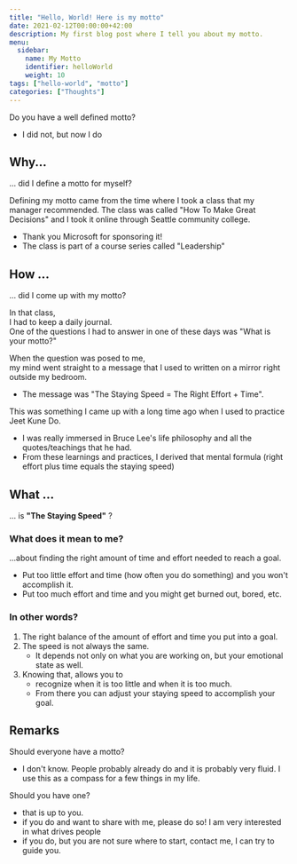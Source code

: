 ```yaml
---
title: "Hello, World! Here is my motto"
date: 2021-02-12T00:00:00+42:00
description: My first blog post where I tell you about my motto.
menu:
  sidebar:
    name: My Motto
    identifier: helloWorld
    weight: 10
tags: ["hello-world", "motto"]
categories: ["Thoughts"]
---
```


Do you have a well defined motto?
- I did not, but now I do

## Why...
... did I define a motto for myself?
   
Defining my motto came from the time where I took a class that my manager recommended. 
The class was called "How To Make Great Decisions" and I took it online through Seattle community college.
- Thank you Microsoft for sponsoring it!
- The class is part of a course series called "Leadership"

## How ...
... did I come up with my motto?
  
In that class,  
I had to keep a daily journal.  
One of the questions I had to answer in one of these days was "What is your motto?"

When the question was posed to me,  
my mind went straight to a message that I used to written on a mirror right outside my bedroom.  
- The message was "The Staying Speed = The Right Effort + Time".  

This was something I came up with a long time ago when I used to practice Jeet Kune Do.  
- I was really immersed in Bruce Lee's life philosophy and all the quotes/teachings that he had.
- From these learnings and practices, I derived that mental formula (right effort plus time equals the staying speed) 

## What ...
... is **"The Staying Speed"** ? 

### What does it mean to me?
...about finding the right amount of time and effort needed to reach a goal.  
- Put too little effort and time (how often you do something) and you won't accomplish it.  
- Put too much effort and time and you might get burned out, bored, etc.  

### In other words?
1. The right balance of the amount of effort and time you put into a goal.  
2. The speed is not always the same.
   - It depends not only on what you are working on, but your emotional state as well. 
3. Knowing that, allows you to
   - recognize when it is too little and when it is too much.
   - From there you can adjust your staying speed to accomplish your goal.  

## Remarks
Should everyone have a motto?
- I don't know. People probably already do and it is probably very fluid. I use this as a compass for a few things in my life.

Should you have one?
- that is up to you.
- if you do and want to share with me, please do so! I am very interested in what drives people
- if you do, but you are not sure where to start, contact me, I can try to guide you.